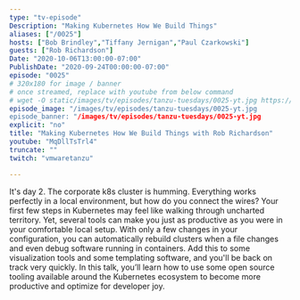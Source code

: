 ```yaml
---
type: "tv-episode"
Description: "Making Kubernetes How We Build Things"
aliases: ["/0025"]
hosts: ["Bob Brindley","Tiffany Jernigan","Paul Czarkowski"]
guests: ["Rob Richardson"]
Date: "2020-10-06T13:00:00-07:00"
PublishDate: "2020-09-24T00:00:00-07:00"
episode: "0025"
# 320x180 for image / banner
# once streamed, replace with youtube from below command
# wget -O static/images/tv/episodes/tanzu-tuesdays/0025-yt.jpg https://img.youtube.com/vi/MqDllTsTrl4/mqdefault.jpg
episode_image: "/images/tv/episodes/tanzu-tuesdays/0025-yt.jpg
episode_banner: "/images/tv/episodes/tanzu-tuesdays/0025-yt.jpg
explicit: "no"
title: "Making Kubernetes How We Build Things with Rob Richardson"
youtube: "MqDllTsTrl4"
truncate: ""
twitch: "vmwaretanzu"

---
```


It's day 2. The corporate k8s cluster is humming. Everything works perfectly in a local environment, but how do you connect the wires? Your first few steps in Kubernetes may feel like walking through uncharted territory. Yet, several tools can make you just as productive as you were in your comfortable local setup. With only a few changes in your configuration, you can automatically rebuild clusters when a file changes and even debug software running in containers. Add this to some visualization tools and some templating software, and you'll be back on track very quickly. In this talk, you’ll learn how to use some open source tooling available around the Kubernetes ecosystem to become more productive and optimize for developer joy.
